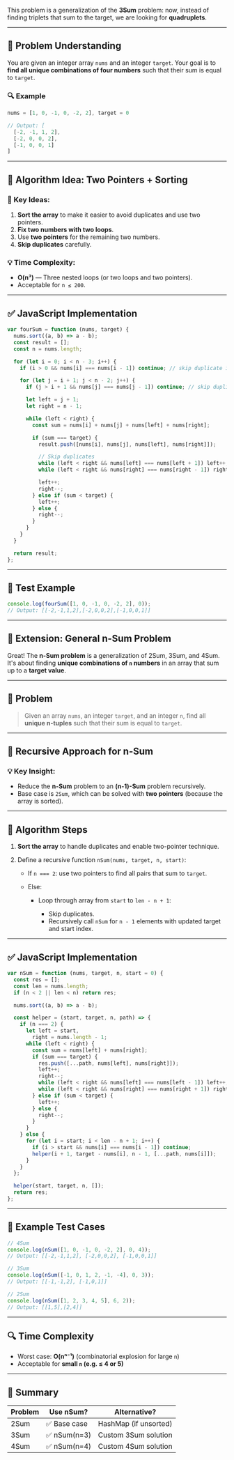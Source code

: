 This problem is a generalization of the **3Sum** problem: now, instead of finding triplets that sum to the target, we are looking for **quadruplets**.

---

## 🧠 Problem Understanding

You are given an integer array `nums` and an integer `target`.
Your goal is to **find all unique combinations of four numbers** such that their sum is equal to `target`.

### 🔍 Example

```js
nums = [1, 0, -1, 0, -2, 2], target = 0

// Output: [
  [-2, -1, 1, 2],
  [-2, 0, 0, 2],
  [-1, 0, 0, 1]
]
```

---

## 🧩 Algorithm Idea: Two Pointers + Sorting

### 🔑 Key Ideas:

1. **Sort the array** to make it easier to avoid duplicates and use two pointers.
2. **Fix two numbers with two loops**.
3. Use **two pointers** for the remaining two numbers.
4. **Skip duplicates** carefully.

### 💡 Time Complexity:

- **O(n³)** — Three nested loops (or two loops and two pointers).
- Acceptable for `n ≤ 200`.

---

## ✅ JavaScript Implementation

```js
var fourSum = function (nums, target) {
  nums.sort((a, b) => a - b);
  const result = [];
  const n = nums.length;

  for (let i = 0; i < n - 3; i++) {
    if (i > 0 && nums[i] === nums[i - 1]) continue; // skip duplicate i

    for (let j = i + 1; j < n - 2; j++) {
      if (j > i + 1 && nums[j] === nums[j - 1]) continue; // skip duplicate j

      let left = j + 1;
      let right = n - 1;

      while (left < right) {
        const sum = nums[i] + nums[j] + nums[left] + nums[right];

        if (sum === target) {
          result.push([nums[i], nums[j], nums[left], nums[right]]);

          // Skip duplicates
          while (left < right && nums[left] === nums[left + 1]) left++;
          while (left < right && nums[right] === nums[right - 1]) right--;

          left++;
          right--;
        } else if (sum < target) {
          left++;
        } else {
          right--;
        }
      }
    }
  }

  return result;
};
```

---

## 🧪 Test Example

```js
console.log(fourSum([1, 0, -1, 0, -2, 2], 0));
// Output: [[-2,-1,1,2],[-2,0,0,2],[-1,0,0,1]]
```

---

## 🧱 Extension: General n-Sum Problem

Great! The **n-Sum problem** is a generalization of 2Sum, 3Sum, and 4Sum. It's about finding **unique combinations of `n` numbers** in an array that sum up to a **target value**.

---

## 🧠 Problem

> Given an array `nums`, an integer `target`, and an integer `n`, find all **unique n-tuples** such that their sum is equal to `target`.

---

## 🔄 Recursive Approach for n-Sum

### 💡 Key Insight:

- Reduce the **n-Sum** problem to an **(n-1)-Sum** problem recursively.
- Base case is `2Sum`, which can be solved with **two pointers** (because the array is sorted).

---

## 🧩 Algorithm Steps

1. **Sort the array** to handle duplicates and enable two-pointer technique.
2. Define a recursive function `nSum(nums, target, n, start)`:

   - If `n === 2`: use two pointers to find all pairs that sum to `target`.
   - Else:

     - Loop through array from `start` to `len - n + 1`:

       - Skip duplicates.
       - Recursively call `nSum` for `n - 1` elements with updated target and start index.

---

## ✅ JavaScript Implementation

```js
var nSum = function (nums, target, n, start = 0) {
  const res = [];
  const len = nums.length;
  if (n < 2 || len < n) return res;

  nums.sort((a, b) => a - b);

  const helper = (start, target, n, path) => {
    if (n === 2) {
      let left = start,
        right = nums.length - 1;
      while (left < right) {
        const sum = nums[left] + nums[right];
        if (sum === target) {
          res.push([...path, nums[left], nums[right]]);
          left++;
          right--;
          while (left < right && nums[left] === nums[left - 1]) left++;
          while (left < right && nums[right] === nums[right + 1]) right--;
        } else if (sum < target) {
          left++;
        } else {
          right--;
        }
      }
    } else {
      for (let i = start; i < len - n + 1; i++) {
        if (i > start && nums[i] === nums[i - 1]) continue;
        helper(i + 1, target - nums[i], n - 1, [...path, nums[i]]);
      }
    }
  };

  helper(start, target, n, []);
  return res;
};
```

---

## 🧪 Example Test Cases

```js
// 4Sum
console.log(nSum([1, 0, -1, 0, -2, 2], 0, 4));
// Output: [[-2,-1,1,2], [-2,0,0,2], [-1,0,0,1]]

// 3Sum
console.log(nSum([-1, 0, 1, 2, -1, -4], 0, 3));
// Output: [[-1,-1,2], [-1,0,1]]

// 2Sum
console.log(nSum([1, 2, 3, 4, 5], 6, 2));
// Output: [[1,5],[2,4]]
```

---

## 🔍 Time Complexity

- Worst case: **O(nⁿ⁻¹)** (combinatorial explosion for large `n`)
- Acceptable for **small `n` (e.g. ≤ 4 or 5)**

---

## 📌 Summary

| Problem | Use nSum?    | Alternative?          |
| ------- | ------------ | --------------------- |
| 2Sum    | ✅ Base case | HashMap (if unsorted) |
| 3Sum    | ✅ nSum(n=3) | Custom 3Sum solution  |
| 4Sum    | ✅ nSum(n=4) | Custom 4Sum solution  |
